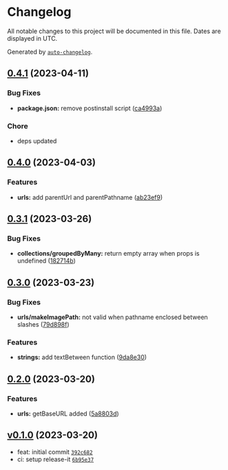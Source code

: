 # Changelog

All notable changes to this project will be documented in this file. Dates are displayed in UTC.

Generated by [`auto-changelog`](https://github.com/CookPete/auto-changelog).

## [0.4.1](https://github.com/sveltinio/ts-utils/compare/v0.4.0...v0.4.1) (2023-04-11)

### Bug Fixes

- **package.json:** remove postinstall script ([ca4993a](https://github.com/sveltinio/ts-utils/commit/ca4993a728db13d019b868430610db63f6509dcd))

### Chore

- deps updated

## [0.4.0](https://github.com/sveltinio/ts-utils/compare/v0.3.1...v0.4.0) (2023-04-03)

### Features

- **urls:** add parentUrl and parentPathname ([ab23ef9](https://github.com/sveltinio/ts-utils/commit/ab23ef9a07725d14dfd31b7cc7840dbea5ace83e))

## [0.3.1](https://github.com/sveltinio/ts-utils/compare/v0.3.0...v0.3.1) (2023-03-26)

### Bug Fixes

- **collections/groupedByMany:** return empty array when props is undefined ([182714b](https://github.com/sveltinio/ts-utils/commit/182714b5ce9b31250dcef301220cc10842127897))

## [0.3.0](https://github.com/sveltinio/ts-utils/compare/v0.2.0...v0.3.0) (2023-03-23)

### Bug Fixes

- **urls/makeImagePath:** not valid when pathname enclosed between slashes ([79d898f](https://github.com/sveltinio/ts-utils/commit/79d898f6e9c38f7e79daa664db22ee51107c2125))

### Features

- **strings:** add textBetween function ([9da8e30](https://github.com/sveltinio/ts-utils/commit/9da8e3092a546a38fbfa0afcddacfbde6d3a2d22))

## [0.2.0](https://github.com/sveltinio/ts-utils/compare/v0.1.0...v0.2.0) (2023-03-20)

### Features

- **urls:** getBaseURL added ([5a8803d](https://github.com/sveltinio/ts-utils/commit/5a8803d7859a965e415252d4cead456caa382cc1))

## [v0.1.0](https://github.com/sveltinio/ts-utils/compare/v0.1.0...v0.1.0) (2023-03-20)

- feat: initial commit [`392c682`](https://github.com/sveltinio/ts-utils/commit/392c682be03c763efc39ce7d983c816b8dc61c80)
- ci: setup release-it [`6b95e37`](https://github.com/sveltinio/ts-utils/commit/6b95e37524b376775f1cd887d4cf5095f213e01f)
